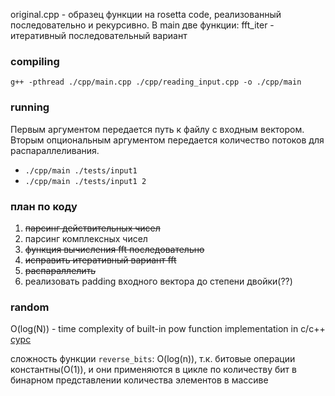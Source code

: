 original.cpp - образец функции на rosetta code, реализованный последовательно и рекурсивно. В main две функции: fft_iter - итеративный последовательный вариант

### compiling

`g++ -pthread ./cpp/main.cpp ./cpp/reading_input.cpp -o ./cpp/main`

### running

Первым аргументом передается путь к файлу с входным вектором. Вторым опциональным аргументом передается количество потоков для распараллеливания.

- `./cpp/main ./tests/input1` 
- `./cpp/main ./tests/input1 2` 

### план по коду

1. <s>парсинг действительных чисел</s>
2. парсинг комплексных чисел
3. <s>функция вычисления fft последовательно</s>
4. <s>исправить итеративный вариант fft</s>
5. <s>распараллелить</s>
6. реализовать padding входного вектора до степени двойки(??)

### random

O(log(N)) - time complexity of built-in pow function implementation in c/c++ [сурс](https://discuss.codechef.com/t/built-in-power-function-complexity/8901)

сложность функции `reverse_bits`: O(log(n)), т.к. битовые операции константны(О(1)), и они применяются в цикле по количеству бит в бинарном представлении количества элементов в массиве
